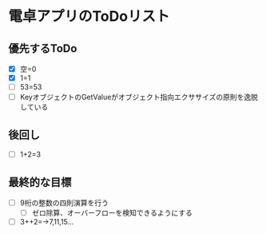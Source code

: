 # 電卓アプリのToDoリスト

## 優先するToDo

* [x] 空=0
* [x] 1=1
* [ ] 53=53
* [ ] KeyオブジェクトのGetValueがオブジェクト指向エクササイズの原則を逸脱している

## 後回し

* [ ] 1+2=3

## 最終的な目標

* [ ] 9桁の整数の四則演算を行う
  * [ ] ゼロ除算、オーバーフローを検知できるようにする
* [ ] 3++2=→7,11,15...